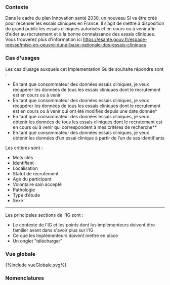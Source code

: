 ### Contexte

Dans le cadre du plan Innovation santé 2030, un nouveau SI va être créé pour recenser les essais cliniques en France. Il s’agit de mettre à disposition du grand public les essais cliniques autorisés et en cours ou à venir afin d’aider au recrutement et à la bonne connaissance des essais cliniques.
Vous trouverez plus d'information ici https://esante.gouv.fr/espace-presse/mise-en-oeuvre-dune-base-nationale-des-essais-cliniques

### Cas d'usages
Les cas d’usage auxquels cet Implementation Guide souhaite répondre sont :
-	En tant que consommateur des données essais cliniques, je veux récupérer les données de tous les essais cliniques dont le recrutement est en cours ou à venir
-	En tant que consommateur des données essais cliniques, je veux récupérer les données de tous les essais cliniques dont le recrutement est en cours ou à venir qui ont été modifiés depuis une date donnée*
-	En tant que consommateur des données essais cliniques, je veux obtenir les données de tous les essais cliniques dont le recrutement est en cours ou à venir qui correspondent à mes critères de recherche**
-	En tant que consommateur des données essais cliniques, je veux obtenir les données d’un essai clinique à partir de l’un de ses identifiants

Les critères sont :
-	Mots clés
-	Identifiant
-	Localisation
-	Statut de recrutement
-	Age du participant
-	Volontaire sain accepté
-	Pathologie
-	Type d’étude
-	Sexe


----------------------------------------------
Les principales sections de l'IG  sont :
* Le contexte de l'IG et les points dont les implémenteurs doivent être familier avant dans s'avoir plus sur l'IG
* Ce que les Implémenteurs doivent mettre en place
* Un onglet "télécharger"

### Vue globale

{%include vueGlobale.svg%}

### Nomenclatures